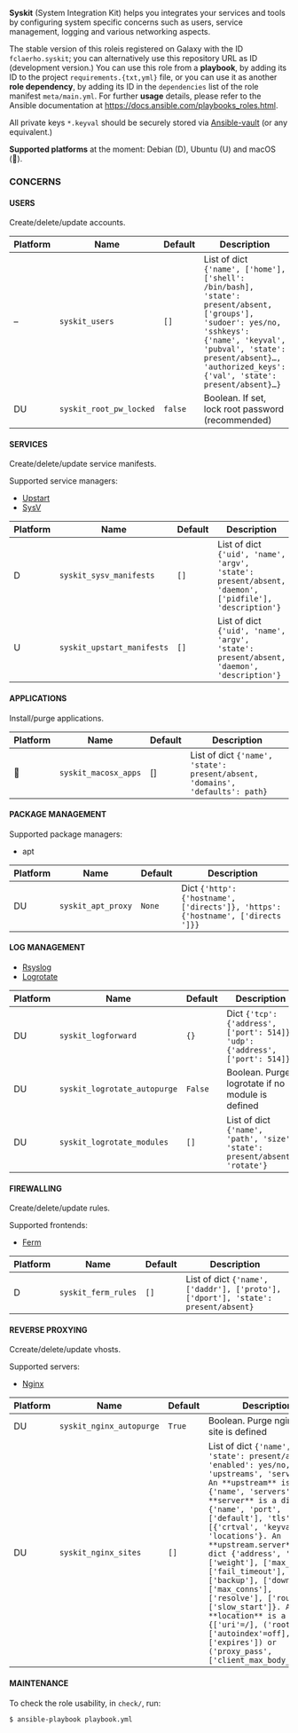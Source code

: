 
**Syskit** (System Integration Kit) helps you integrates your services and tools by configuring system specific concerns such as users, service management, logging and various networking aspects.

The stable version of this roleis registered on Galaxy with the ID `fclaerho.syskit`;
you can alternatively use this repository URL as ID (development version.)
You can use this role from a **playbook**,
by adding its ID to the project `requirements.{txt,yml}` file,
or you can use it as another **role dependency**,
by adding its ID in the `dependencies` list of the role manifest `meta/main.yml`.
For further **usage** details,
please refer to the Ansible documentation at https://docs.ansible.com/playbooks_roles.html.

All private keys `*.keyval` should be securely stored via [Ansible-vault](http://docs.ansible.com/ansible/playbooks_vault.html) (or any equivalent.)

**Supported platforms** at the moment: Debian (D), Ubuntu (U) and macOS ().

### CONCERNS

#### USERS

Create/delete/update accounts.

| Platform | Name | Default | Description |
|----------|------|---------|-------------|
| – | `syskit_users` | `[]` | List of dict `{'name', ['home'], ['shell': /bin/bash], 'state': present/absent, ['groups'], 'sudoer': yes/no, 'sshkeys': {'name', 'keyval', 'pubval', 'state': present/absent}…, 'authorized_keys': {'val', 'state': present/absent}…}` |
| DU | `syskit_root_pw_locked` | `false` | Boolean. If set, lock root password (recommended) |


#### SERVICES

Create/delete/update service manifests.

Supported service managers:

- [Upstart](http://upstart.ubuntu.com/cookbook/)
- [SysV](https://en.wikipedia.org/wiki/Init#SysV-style)

| Platform | Name | Default | Description |
|----------|------|---------|-------------|
| D | `syskit_sysv_manifests` | `[]` | List of dict `{'uid', 'name', 'argv', 'state': present/absent, 'daemon', ['pidfile'], 'description'}` |
| U | `syskit_upstart_manifests` | `[]` | List of dict `{'uid', 'name', 'argv', 'state': present/absent, 'daemon', 'description'}` |


#### APPLICATIONS

Install/purge applications.

| Platform | Name | Default | Description |
|----------|------|---------|-------------|
|  | `syskit_macosx_apps` | [] | List of dict `{'name', 'state': present/absent, 'domains', 'defaults': path}` |


#### PACKAGE MANAGEMENT

Supported package managers:

- apt

| Platform | Name | Default | Description |
|----------|------|---------|-------------|
| DU | `syskit_apt_proxy` | `None` | Dict `{'http': {'hostname', ['directs']}, 'https': {'hostname', ['directs ']}}` |


#### LOG MANAGEMENT

- [Rsyslog](http://www.rsyslog.com)
- [Logrotate](http://www.linuxcommand.org/man_pages/logrotate8.html)

| Platform | Name | Default | Description |
|----------|------|---------|-------------|
| DU | `syskit_logforward` | `{}` | Dict `{'tcp': {'address', ['port': 514]}, 'udp': {'address', ['port': 514]}}` |
| DU | `syskit_logrotate_autopurge` | `False` | Boolean. Purge logrotate if no module is defined |
| DU | `syskit_logrotate_modules` | `[]` | List of dict `{'name', 'path', 'size', 'state': present/absent, 'rotate'}` |


#### FIREWALLING

Create/delete/update rules.

Supported frontends:

- [Ferm](http://ferm.foo-projects.org)

| Platform | Name | Default | Description |
|----------|------|---------|-------------|
| D | `syskit_ferm_rules` | `[]` | List of dict `{'name', ['daddr'], ['proto'], ['dport'], 'state': present/absent}` |


#### REVERSE PROXYING

Ccreate/delete/update vhosts.

Supported servers:

- [Nginx](http://nginx.org/en/)

| Platform | Name | Default | Description |
|----------|------|---------|-------------|
| DU | `syskit_nginx_autopurge` | `True` | Boolean. Purge nginx if no site is defined |
| DU |`syskit_nginx_sites` | `[]` | List of dict `{'name', 'state': present/absent, 'enabled': yes/no, 'upstreams', 'servers'}. An **upstream** is a dict {'name', 'servers'}. A **server** is a dict {'name', 'port', ['default'], 'tls': [{'crtval', 'keyval'}], 'locations'}. An **upstream.server** is a dict {'address', 'port', ['weight'], ['max_fails'], ['fail_timeout'], ['backup'], ['down'], ['max_conns'], ['resolve'], ['route'], ['slow_start']}. A **location** is a dict {['uri'=/], ('root', ['autoindex'=off], ['expires']) or ('proxy_pass', ['client_max_body_size'])}` |


#### MAINTENANCE

To check the role usability, in `check/`, run:

	$ ansible-playbook playbook.yml

